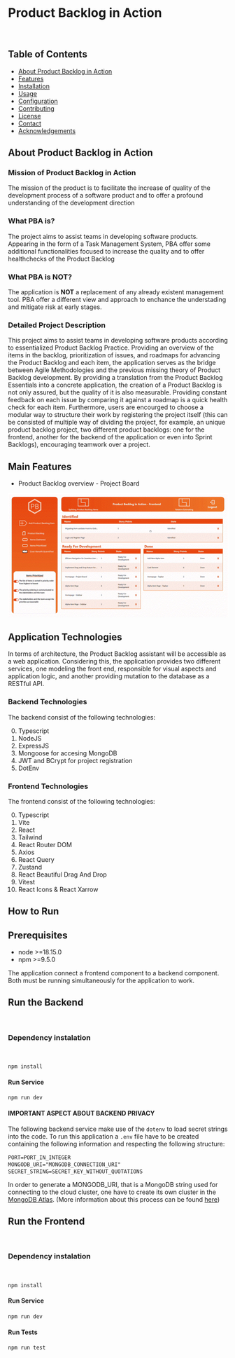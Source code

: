 # Product Backlog in Action

<br />

## Table of Contents

- [About Product Backlog in Action](#introduction)
- [Features](#features)
- [Installation](#installation)
- [Usage](#usage)
- [Configuration](#configuration)
- [Contributing](#contributing)
- [License](#license)
- [Contact](#contact)
- [Acknowledgements](#acknowledgements)

## About Product Backlog in Action

### Mission of Product Backlog in Action

The mission of the product is to facilitate the increase of quality of the development process of a software product and to offer a profound understanding of the development direction

### What PBA is?

The project aims to assist teams in developing software products. Appearing in the form of a Task Management System, PBA offer some additional functionalities focused to increase the quality and to offer healthchecks of the Product Backlog

### What PBA is NOT?

The application is **NOT** a replacement of any already existent management tool. PBA offer a different view and approach to enchance the understading and mitigate risk at early stages.

### Detailed Project Description

This project aims to assist teams in developing software products according to essentialized Product Backlog Practice. Providing an overview of the items in the backlog, prioritization of issues, and roadmaps for advancing the Product Backlog and each item, the application serves as the bridge between Agile Methodologies and the previous missing theory of Product Backlog development. By providing a translation from the Product Backlog Essentials into a concrete application, the creation of a Product Backlog is not only assured, but the quality of it is also measurable. Providing constant feedback on each issue by comparing it against a roadmap is a quick health check for each item. Furthermore, users are encourged to choose a modular way to structure their work by registering the project itself (this can be consisted of multiple way of dividing the project, for example, an unique product backlog project, two different product backlogs: one for the frontend, another for the backend of the application or even into Sprint Backlogs), encouraging teamwork over a project.
<br />

## Main Features

- Product Backlog overview - Project Board

![Project Board overview](./media/Picture1.gif)

## **Application Technologies**

In terms of architecture, the Product Backlog assistant will be accessible as a web application. Considering this, the application provides two different services, one modeling the front end, responsible for visual aspects and application logic, and another providing mutation to the database as a RESTful API.

### **Backend Technologies**

The backend consist of the following technologies:
<br>

0. Typescript
1. NodeJS
2. ExpressJS
3. Mongoose for accesing MongoDB
4. JWT and BCrypt for project registration
5. DotEnv

### **Frontend Technologies**

The frontend consist of the following technologies:
<br>

0. Typescript
1. Vite
1. React
1. Tailwind
1. React Router DOM
1. Axios
1. React Query
1. Zustand
1. React Beautiful Drag And Drop
1. Vitest
1. React Icons & React Xarrow

## **How to Run**

## **Prerequisites**

- node >=18.15.0
- npm >=9.5.0

The application connect a frontend component to a backend component. Both must be running simultaneously for the application to work.
<br>

## **Run the Backend**

<br/>

### **Dependency instalation**

<br>

```
npm install
```

#### **Run Service**

```
npm run dev
```

#### **IMPORTANT ASPECT ABOUT BACKEND PRIVACY**

The following backend service make use of the `dotenv` to load secret strings into the code. To run this application a `.env` file have to be created containing the following information and respecting the following structure:
<br>

```
PORT=PORT_IN_INTEGER
MONGODB_URI="MONGODB_CONNECTION_URI"
SECRET_STRING=SECRET_KEY_WITHOUT_QUOTATIONS
```

In order to generate a MONGODB_URI, that is a MongoDB string used for connecting to the cloud cluster, one have to create its own cluster in the [MongoDB Atlas](https://www.mongodb.com/atlas/database). (More information about this process can be found [here](https://www.mongodb.com/basics/clusters/mongodb-cluster-setup))

## **Run the Frontend**

<br/>

### **Dependency instalation**

<br>

```
npm install
```

#### **Run Service**

```
npm run dev
```

#### **Run Tests**

```
npm run test
```
